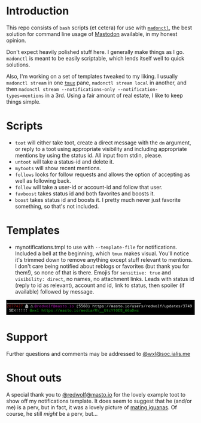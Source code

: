Introduction
============

This repo consists of `bash` scripts (et cetera) for use with [`madonctl`][1], the best solution for command line usage of [Mastodon][4] available, in my honest opinion.

Don't expect heavily polished stuff here. I generally make things as I go. `madonctl` is meant to be easily scriptable, which lends itself well to quick solutions.

Also, I'm working on a set of templates tweaked to my liking. I usually `madonctl stream` in one [`tmux`][2] pane, `madonctl stream local` in another, and then `madonctl stream --notifications-only --notification-types=mentions` in a 3rd. Using a fair amount of real estate, I like to keep things simple.

Scripts
=======

 * `toot` will either take toot, create a direct message with the `dm` argument, or reply to a toot using appropriate visibility and including appropriate mentions by using the status id. All input from stdin, please.
 * `untoot` will take a status-id and delete it.
 * `mytoots` will show recent mentions.
 * `follows` looks for follow requests and allows the option of accepting as well as following back.
 * `follow` will take a user-id or account-id and follow that user.
 * `favboost` takes status id and both favorites and boosts it.
 * `boost` takes status id and boosts it. I pretty much never just favorite something, so that's not included.

Templates
=========

 * mynotifications.tmpl to use with `--template-file` for notifications. Included a bell at the beginning, which `tmux` makes visual. You'll notice it's trimmed down to remove anything except stuff relevant to mentions. I don't care being notified about reblogs or favorites (but thank you for them!), so none of that is there. Emojis for `sensitive: true` and `visibility: direct`, no names, no attachment links. Leads with status id (reply to id as relevant), account and id, link to status, then spoiler (if available) followed by message.

![pic of mynotifications.tmpl in action](https://raw.githubusercontent.com/wxl/madonctl-scripts/master/assets/mynotifications.png "direct, sensitive toot with content warning")

Support
=======

Further questions and comments may be addressed to [@wxl@soc.ialis.me][3] 

Shout outs
==========

A special thank you to [@redwolf@masto.io][5] for the lovely example toot to show off my notifications template. It does seem to suggest that he (and/or me) is a perv, but in fact, it was a lovely picture of [mating iguanas][6]. Of course, he still *might* be a perv, but…

[1]: https://github.com/McKael/madonctl
[2]: https://github.com/tmux/tmux
[3]: https://soc.ialis.me/@wxl
[4]: https://github.com/tootsuite/mastodon
[5]: https://masto.io/@redwolf
[6]: https://pictor.ialis.me/media_attachments/files/000/218/734/original/79069ce1b3ea6da5.jpg
